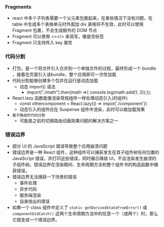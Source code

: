 ### Fragments
+ react 中多个子列表需要一个父元素包裹起来，在某些情况下没有问题，在 table 中生成多个表格单元时外面加 div 表格将不生效，此时可以使用 Fragment 包裹，不会生成额外的 DOM 节点
+ Fragment 可以使用 <></> 来简写，像是空标签
+ Fragment 只支持传入 key 属性

### 代码分割
+ 打包，是一个将文件引入合并到一个单独文件的过程，最终形成一个 bundle ，接着在页面引入该bundle，整个应用即可一次性加载
+ 代码分割能够创建多个包并在运行是动态加载
    + 动态 import() 语法 
        + import("./math").then(math =>{ console.log(math.add(1, 2));});
+ React.lazy 函数能像渲染常规组件一样处理动态引入(的组件)
    + const othercomponent = React.lazy(() => impot('./component'))
    + 动态引入的组件应在 Suspense 组件中渲染，此时可以做加载效果
+ `基于路由的代码分割`
    + 可能是之前的切换路由动画效果问题的解决方案之一

### 错误边界
+ 部分 UI 的 JavaScript 错误导致整个应用崩溃问题
+ 错误边界是一种 React 组件，这种组件可以捕获发生在其子组件树任何位置的 JavaScript 错误，并打印这些错误，同时展示降级 UI，不会渲染发生崩溃的子组件树。错误边界在渲染期间、生命周期方法和整个组件书的构造函数中捕获错误。
+ 错误边界无法捕获一下场景的错误
    + 事件处理
    + 异步代码
    + 服务端渲染
    + 自身抛出的错误
+ 如果一个 class 组件中定义了 `static getDerivedStateFromError()` 或 `componentDidCatch()` 这两个生命周期方法中的任意一个（或两个）时，那么它就变成一个错误边界。